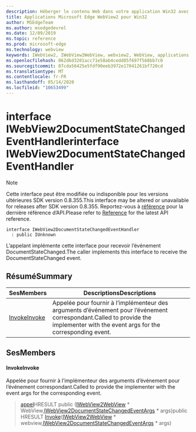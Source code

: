 ```yaml
---
description: Héberger le contenu Web dans votre application Win32 avec le contrôle Microsoft Edge WebView2
title: Applications Microsoft Edge WebView2 pour Win32
author: MSEdgeTeam
ms.author: msedgedevrel
ms.date: 12/09/2019
ms.topic: reference
ms.prod: microsoft-edge
ms.technology: webview
keywords: IWebView2, IWebView2WebView, webview2, WebView, applications Win32, Win32, Edge
ms.openlocfilehash: 062d6d3201acc71e58ab4cedd85f697f560bb7c0
ms.sourcegitcommit: 07cda56425e5fdf90eeb3972e17041261bf720cd
ms.translationtype: MT
ms.contentlocale: fr-FR
ms.lasthandoff: 05/14/2020
ms.locfileid: "10653499"
---
```

# <span data-ttu-id="f7e81-104">interface IWebView2DocumentStateChangedEventHandler</span><span class="sxs-lookup"><span data-stu-id="f7e81-104">interface IWebView2DocumentStateChangedEventHandler</span></span> 

> [!NOTE]
> <span data-ttu-id="f7e81-105">Cette interface peut être modifiée ou indisponible pour les versions ultérieures SDK version 0.8.355.</span><span class="sxs-lookup"><span data-stu-id="f7e81-105">This interface may be altered or unavailable for releases after SDK version 0.8.355.</span></span> <span data-ttu-id="f7e81-106">Reportez-vous à [référence](../../../webview2-api-reference.md) pour la dernière référence d’API.</span><span class="sxs-lookup"><span data-stu-id="f7e81-106">Please refer to [Reference](../../../webview2-api-reference.md) for the latest API reference.</span></span>

```
interface IWebView2DocumentStateChangedEventHandler
  : public IUnknown
```

<span data-ttu-id="f7e81-107">L’appelant implémente cette interface pour recevoir l’événement DocumentStateChanged.</span><span class="sxs-lookup"><span data-stu-id="f7e81-107">The caller implements this interface to receive the DocumentStateChanged event.</span></span>

## <span data-ttu-id="f7e81-108">Résumé</span><span class="sxs-lookup"><span data-stu-id="f7e81-108">Summary</span></span>

 <span data-ttu-id="f7e81-109">Ses</span><span class="sxs-lookup"><span data-stu-id="f7e81-109">Members</span></span>                        | <span data-ttu-id="f7e81-110">Descriptions</span><span class="sxs-lookup"><span data-stu-id="f7e81-110">Descriptions</span></span>
--------------------------------|---------------------------------------------
[<span data-ttu-id="f7e81-111">Invoke</span><span class="sxs-lookup"><span data-stu-id="f7e81-111">Invoke</span></span>](#invoke) | <span data-ttu-id="f7e81-112">Appelée pour fournir à l’implémenteur des arguments d’événement pour l’événement correspondant.</span><span class="sxs-lookup"><span data-stu-id="f7e81-112">Called to provide the implementer with the event args for the corresponding event.</span></span>

## <span data-ttu-id="f7e81-113">Ses</span><span class="sxs-lookup"><span data-stu-id="f7e81-113">Members</span></span>

#### <span data-ttu-id="f7e81-114">Invoke</span><span class="sxs-lookup"><span data-stu-id="f7e81-114">Invoke</span></span> 

<span data-ttu-id="f7e81-115">Appelée pour fournir à l’implémenteur des arguments d’événement pour l’événement correspondant.</span><span class="sxs-lookup"><span data-stu-id="f7e81-115">Called to provide the implementer with the event args for the corresponding event.</span></span>

> <span data-ttu-id="f7e81-116">[appel](#invoke)HRESULT public ([IWebView2WebView](IWebView2WebView.md) \* WebView,[IWebView2DocumentStateChangedEventArgs](IWebView2DocumentStateChangedEventArgs.md) \* args)</span><span class="sxs-lookup"><span data-stu-id="f7e81-116">public HRESULT [Invoke](#invoke)([IWebView2WebView](IWebView2WebView.md) \* webview,[IWebView2DocumentStateChangedEventArgs](IWebView2DocumentStateChangedEventArgs.md) \* args)</span></span>

